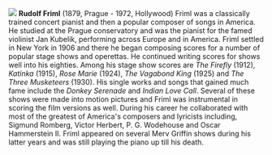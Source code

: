 ![](/images/rudolffriml-th.jpg)
**Rudolf Friml** (1879, Prague - 1972, Hollywood) Friml was a classically trained concert pianist and then a popular composer of songs in America. He studied at the Prague conservatory and was the pianist for the famed violinist Jan Kubelik, performing across Europe and in America. Friml settled in New York in 1906 and there he began composing scores for a number of popular stage shows and operettas. He continued writing scores for shows well into his eighties. Among his stage show scores are *The Firefly* (1912), *Katinka* (1915), *Rose Marie* (1924), *The Vagabond King* (1925) and *The Three Musketeers* (1930). His single works and songs that gained much fame include the *Donkey Serenade* and *Indian Love Call*. Several of these shows were made into motion pictures and Friml was instrumental in scoring the film versions as well. During his career he collaborated with most of the greatest of America's composers and lyricists including, Sigmund Romberg, Victor Herbert, P. G. Wodehouse and Oscar Hammerstein II. Friml appeared on several Merv Griffin shows during his latter years and was still playing the piano up till his death.